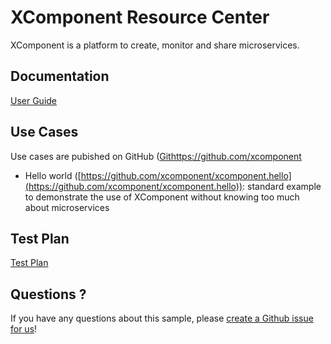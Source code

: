 # XComponent Resource Center

XComponent is a platform to create, monitor and share microservices.

## Documentation

[User Guide](Documentation/README.md)

## Use Cases

Use cases are pubished on GitHub ([Githttps://github.com/xcomponent](https://github.com/xcomponent)

* Hello world ([https://github.com/xcomponent/xcomponent.hello](https://github.com/xcomponent/xcomponent.hello)): standard example to demonstrate the use of XComponent without knowing too much about microservices

## Test Plan

[Test Plan](TestPlan/README.md)

## Questions ?

If you have any questions about this sample, please [create a Github issue for us](https://github.com/xcomponent/xcomponent/issues)!

